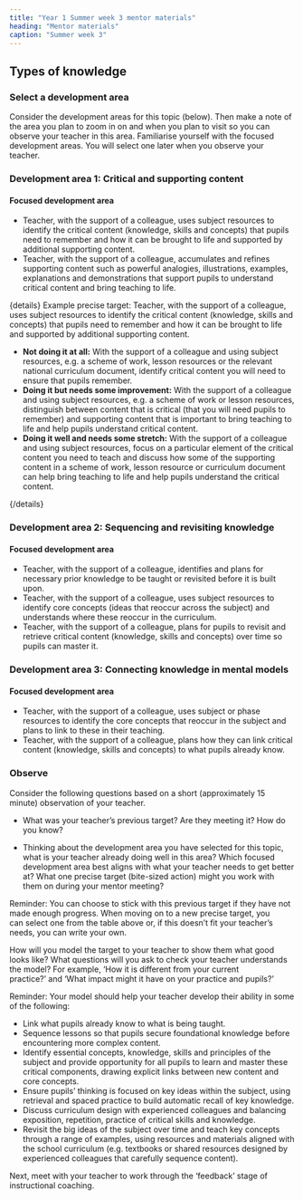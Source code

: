 ```yaml
---
title: "Year 1 Summer week 3 mentor materials"
heading: "Mentor materials"
caption: "Summer week 3"
---
```



## Types of knowledge

### Select a development area

Consider the development areas for this topic (below). Then make a note of the area you plan to zoom in on and when you plan to visit so you can observe your teacher in this area. Familiarise yourself with the focused development areas. You will select one later when you observe your teacher.

### Development area 1: Critical and supporting content

#### Focused development area     

- Teacher, with the support of a colleague, uses subject resources to identify the critical content (knowledge, skills and concepts) that pupils need to remember and how it can be brought to life and supported by additional supporting content.
- Teacher, with the support of a colleague, accumulates and refines supporting content such as powerful analogies, illustrations, examples, explanations and demonstrations that support pupils to understand critical content and bring teaching to life.

{details}
Example precise target: Teacher, with the support of a colleague, uses subject resources to identify the critical content (knowledge, skills and concepts) that pupils need to remember and how it can be brought to life and supported by additional supporting content.


- **Not doing it at all:** With the support of a colleague and using subject resources, e.g. a scheme of work, lesson resources or the relevant national curriculum document, identify critical content you will need to ensure that pupils remember.
- **Doing it but needs some improvement:** With the support of a colleague and using subject resources, e.g. a scheme of work or lesson resources, distinguish between content that is critical (that you will need pupils to remember) and supporting content that is important to bring teaching to life and help pupils understand critical content.
- **Doing it well and needs some stretch:** With the support of a colleague and using subject resources, focus on a particular element of the critical content you need to teach and discuss how some of the supporting content in a scheme of work, lesson resource or curriculum document can help bring teaching to life and help pupils understand the critical content.

{/details}

### Development area 2: Sequencing and revisiting knowledge

#### Focused development area     

- Teacher, with the support of a colleague, identifies and plans for necessary prior knowledge to be taught or revisited before it is built upon. 
- Teacher, with the support of a colleague, uses subject resources to identify core concepts (ideas that reoccur across the subject) and understands where these reoccur in the curriculum. 
- Teacher, with the support of a colleague, plans for pupils to revisit and retrieve critical content (knowledge, skills and concepts) over time so pupils can master it.

### Development area 3: Connecting knowledge in mental models

#### Focused development area     

- Teacher, with the support of a colleague, uses subject or phase resources to identify the core concepts that reoccur in the subject and plans to link to these in their teaching. 
- Teacher, with the support of a colleague, plans how they can link critical content (knowledge, skills and concepts) to what pupils already know.                                                                                                                                                                                        

### Observe

Consider the following questions based on a short (approximately 15 minute) observation of your teacher.

- What was your teacher’s previous target? Are they meeting it? How do you know?

- Thinking about the development area you have selected for this topic, what is your teacher already doing well in this area? Which focused development area best aligns with what your teacher needs to get better at? What one precise target (bite-sized action) might you work with them on during your mentor meeting?

Reminder: You can choose to stick with this previous target if they have not made enough progress. When moving on to a new precise target, you can select one from the table above or, if this doesn’t fit your teacher’s needs, you can write your own.

How will you model the target to your teacher to show them what good looks like? What questions will you ask to check your teacher understands the model? For example, ‘How it is different from your current practice?’ and ‘What impact might it have on your practice and pupils?’

Reminder: Your model should help your teacher develop their ability in some of the following:

- Link what pupils already know to what is being taught.
- Sequence lessons so that pupils secure foundational knowledge before encountering more complex content.
- Identify essential concepts, knowledge, skills and principles of the subject and provide opportunity for all pupils to learn and master these critical components, drawing explicit links between new content and core concepts.
- Ensure pupils’ thinking is focused on key ideas within the subject, using retrieval and spaced practice to build automatic recall of key knowledge.
- Discuss curriculum design with experienced colleagues and balancing exposition, repetition, practice of critical skills and knowledge.
- Revisit the big ideas of the subject over time and teach key concepts through a range of examples, using resources and materials aligned with the school curriculum (e.g. textbooks or shared resources designed by experienced colleagues that carefully sequence content).

Next, meet with your teacher to work through the ‘feedback’ stage of instructional coaching. 

